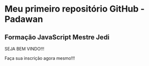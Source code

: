 # Meu primeiro repositório GitHub - Padawan
## Formação JavaScript Mestre Jedi 

SEJA BEM VINDO!!!

Faça sua inscrição agora mesmo!!!
